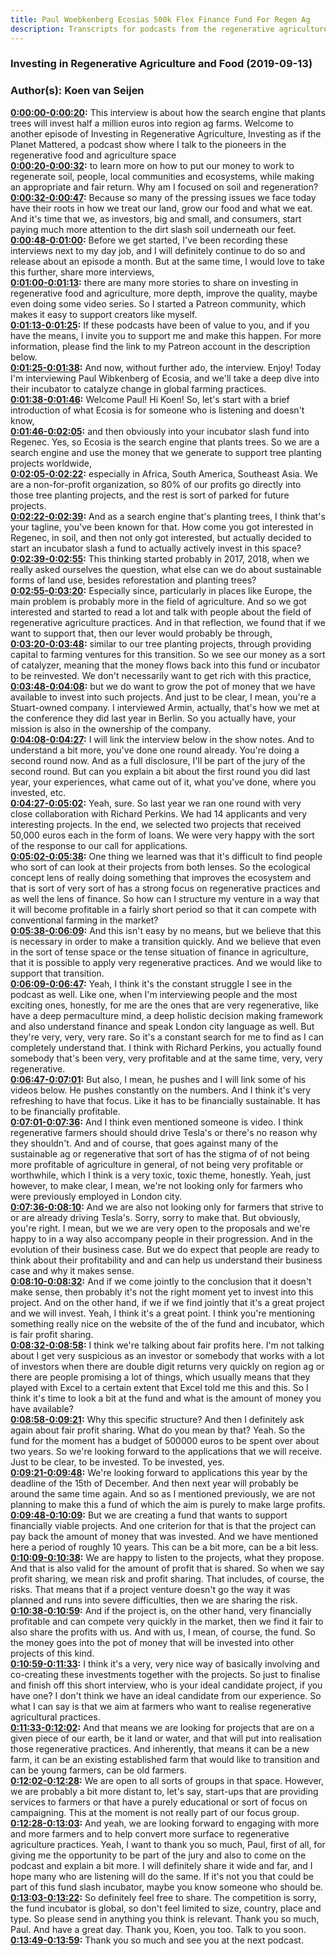 ```yaml
---
title: Paul Woebkenberg Ecosias 500k Flex Finance Fund For Regen Ag
description: Transcripts for podcasts from the regenerative agriculture space. Search and find episodes and timestamps.
---
```


### Investing in Regenerative Agriculture and Food  (2019-09-13)  
### Author(s): Koen van Seijen  

**[0:00:00-0:00:20](https://investinginregenerativeagriculture.com/2019/09/15/paul-woebkenberg/#t=0:00:00):**  This interview is about how the search engine that plants trees will invest half a million euros into region ag farms.  Welcome to another episode of Investing in Regenerative Agriculture, Investing as if the Planet Mattered,  a podcast show where I talk to the pioneers in the regenerative food and agriculture space  
**[0:00:20-0:00:32](https://investinginregenerativeagriculture.com/2019/09/15/paul-woebkenberg/#t=0:00:20):**  to learn more on how to put our money to work to regenerate soil, people, local communities and ecosystems,  while making an appropriate and fair return.  Why am I focused on soil and regeneration?  
**[0:00:32-0:00:47](https://investinginregenerativeagriculture.com/2019/09/15/paul-woebkenberg/#t=0:00:32):**  Because so many of the pressing issues we face today have their roots in how we treat our land, grow our food and what we eat.  And it's time that we, as investors, big and small, and consumers,  start paying much more attention to the dirt slash soil underneath our feet.  
**[0:00:48-0:01:00](https://investinginregenerativeagriculture.com/2019/09/15/paul-woebkenberg/#t=0:00:48):**  Before we get started, I've been recording these interviews next to my day job,  and I will definitely continue to do so and release about an episode a month.  But at the same time, I would love to take this further, share more interviews,  
**[0:01:00-0:01:13](https://investinginregenerativeagriculture.com/2019/09/15/paul-woebkenberg/#t=0:01:00):**  there are many more stories to share on investing in regenerative food and agriculture,  more depth, improve the quality, maybe even doing some video series.  So I started a Patreon community, which makes it easy to support creators like myself.  
**[0:01:13-0:01:25](https://investinginregenerativeagriculture.com/2019/09/15/paul-woebkenberg/#t=0:01:13):**  If these podcasts have been of value to you, and if you have the means,  I invite you to support me and make this happen.  For more information, please find the link to my Patreon account in the description below.  
**[0:01:25-0:01:38](https://investinginregenerativeagriculture.com/2019/09/15/paul-woebkenberg/#t=0:01:25):**  And now, without further ado, the interview. Enjoy!  Today I'm interviewing Paul Wibkenberg of Ecosia,  and we'll take a deep dive into their incubator to catalyze change in global farming practices.  
**[0:01:38-0:01:46](https://investinginregenerativeagriculture.com/2019/09/15/paul-woebkenberg/#t=0:01:38):**  Welcome Paul!  Hi Koen!  So, let's start with a brief introduction of what Ecosia is for someone who is listening and doesn't know,  
**[0:01:46-0:02:05](https://investinginregenerativeagriculture.com/2019/09/15/paul-woebkenberg/#t=0:01:46):**  and then obviously into your incubator slash fund into Regenec.  Yes, so Ecosia is the search engine that plants trees.  So we are a search engine and use the money that we generate to support tree planting projects worldwide,  
**[0:02:05-0:02:22](https://investinginregenerativeagriculture.com/2019/09/15/paul-woebkenberg/#t=0:02:05):**  especially in Africa, South America, Southeast Asia.  We are a non-for-profit organization, so 80% of our profits go directly into those tree planting projects,  and the rest is sort of parked for future projects.  
**[0:02:22-0:02:39](https://investinginregenerativeagriculture.com/2019/09/15/paul-woebkenberg/#t=0:02:22):**  And as a search engine that's planting trees, I think that's your tagline, you've been known for that.  How come you got interested in Regenec, in soil, and then not only got interested,  but actually decided to start an incubator slash a fund to actually actively invest in this space?  
**[0:02:39-0:02:55](https://investinginregenerativeagriculture.com/2019/09/15/paul-woebkenberg/#t=0:02:39):**  This thinking started probably in 2017, 2018,  when we really asked ourselves the question, what else can we do about sustainable forms of land use,  besides reforestation and planting trees?  
**[0:02:55-0:03:20](https://investinginregenerativeagriculture.com/2019/09/15/paul-woebkenberg/#t=0:02:55):**  Especially since, particularly in places like Europe, the main problem is probably more in the field of agriculture.  And so we got interested and started to read a lot and talk with people about the field of regenerative agriculture practices.  And in that reflection, we found that if we want to support that, then our lever would probably be through,  
**[0:03:20-0:03:48](https://investinginregenerativeagriculture.com/2019/09/15/paul-woebkenberg/#t=0:03:20):**  similar to our tree planting projects, through providing capital to farming ventures for this transition.  So we see our money as a sort of catalyzer, meaning that the money flows back into this fund or incubator  to be reinvested. We don't necessarily want to get rich with this practice,  
**[0:03:48-0:04:08](https://investinginregenerativeagriculture.com/2019/09/15/paul-woebkenberg/#t=0:03:48):**  but we do want to grow the pot of money that we have available to invest into such projects.  And just to be clear, I mean, you're a Stuart-owned company. I interviewed Armin, actually, that's how we met at the conference they did last year in Berlin.  So you actually have, your mission is also in the ownership of the company.  
**[0:04:08-0:04:27](https://investinginregenerativeagriculture.com/2019/09/15/paul-woebkenberg/#t=0:04:08):**  I will link the interview below in the show notes. And to understand a bit more, you've done one round already.  You're doing a second round now. And as a full disclosure, I'll be part of the jury of the second round.  But can you explain a bit about the first round you did last year, your experiences, what came out of it, what you've done, where you invested, etc.  
**[0:04:27-0:05:02](https://investinginregenerativeagriculture.com/2019/09/15/paul-woebkenberg/#t=0:04:27):**  Yeah, sure. So last year we ran one round with very close collaboration with Richard Perkins.  We had 14 applicants and very interesting projects. In the end, we selected two projects that received 50,000 euros each in the form of loans.  We were very happy with the sort of the response to our call for applications.  
**[0:05:02-0:05:38](https://investinginregenerativeagriculture.com/2019/09/15/paul-woebkenberg/#t=0:05:02):**  One thing we learned was that it's difficult to find people who sort of can look at their projects from both lenses.  So the ecological concept lens of really doing something that improves the ecosystem and that is sort of very sort of has a strong focus on regenerative practices and as well the lens of finance.  So how can I structure my venture in a way that it will become profitable in a fairly short period so that it can compete with conventional farming in the market?  
**[0:05:38-0:06:09](https://investinginregenerativeagriculture.com/2019/09/15/paul-woebkenberg/#t=0:05:38):**  And this isn't easy by no means, but we believe that this is necessary in order to make a transition quickly.  And we believe that even in the sort of tense space or the tense situation of finance in agriculture, that it is possible to apply very regenerative practices.  And we would like to support that transition.  
**[0:06:09-0:06:47](https://investinginregenerativeagriculture.com/2019/09/15/paul-woebkenberg/#t=0:06:09):**  Yeah, I think it's the constant struggle I see in the podcast as well. Like one, when I'm interviewing people and the most exciting ones, honestly, for me are the ones that are very regenerative, like have a deep permaculture mind, a deep holistic decision making framework and also understand finance and speak London city language as well.  But they're very, very, very rare. So it's a constant search for me to find as I can completely understand that.  I think with Richard Perkins, you actually found somebody that's been very, very profitable and at the same time, very, very regenerative.  
**[0:06:47-0:07:01](https://investinginregenerativeagriculture.com/2019/09/15/paul-woebkenberg/#t=0:06:47):**  But also, I mean, he pushes and I will link some of his videos below.  He pushes constantly on the numbers. And I think it's very refreshing to have that focus.  Like it has to be financially sustainable. It has to be financially profitable.  
**[0:07:01-0:07:36](https://investinginregenerativeagriculture.com/2019/09/15/paul-woebkenberg/#t=0:07:01):**  And I think even mentioned someone is video. I think regenerative farmers should should drive Tesla's or there's no reason why they shouldn't.  And and of course, that goes against many of the sustainable ag or regenerative that sort of has the stigma of of not being more profitable of agriculture in general, of not being very profitable or worthwhile, which I think is a very toxic, toxic theme, honestly.  Yeah, just however, to make clear, I mean, we're not looking only for farmers who were previously employed in London city.  
**[0:07:36-0:08:10](https://investinginregenerativeagriculture.com/2019/09/15/paul-woebkenberg/#t=0:07:36):**  And we are also not looking only for farmers that strive to or are already driving Tesla's.  Sorry, sorry to make that. But obviously, you're right. I mean, but we we are very open to the proposals and we're happy to in a way also accompany people in their progression.  And in the evolution of their business case. But we do expect that people are ready to think about their profitability and and can help us understand their business case and why it makes sense.  
**[0:08:10-0:08:32](https://investinginregenerativeagriculture.com/2019/09/15/paul-woebkenberg/#t=0:08:10):**  And if we come jointly to the conclusion that it doesn't make sense, then probably it's not the right moment yet to invest into this project.  And on the other hand, if we if we find jointly that it's a great project and we will invest.  Yeah, I think it's a great point. I think you're mentioning something really nice on the website of the of the fund and incubator, which is fair profit sharing.  
**[0:08:32-0:08:58](https://investinginregenerativeagriculture.com/2019/09/15/paul-woebkenberg/#t=0:08:32):**  I think we're talking about fair profits here. I'm not talking about I get very suspicious as an investor or somebody that works with a lot of investors when there are double digit returns very quickly on region ag or there are people promising a lot of things,  which usually means that they played with Excel to a certain extent that Excel told me this and this.  So I think it's time to look a bit at the fund and what is the amount of money you have available?  
**[0:08:58-0:09:21](https://investinginregenerativeagriculture.com/2019/09/15/paul-woebkenberg/#t=0:08:58):**  Why this specific structure? And then I definitely ask again about fair profit sharing.  What do you mean by that? Yeah. So the fund for the moment has a budget of 500000 euros to be spent over about two years.  So we're looking forward to the applications that we will receive. Just to be clear, to be invested. To be invested, yes.  
**[0:09:21-0:09:48](https://investinginregenerativeagriculture.com/2019/09/15/paul-woebkenberg/#t=0:09:21):**  We're looking forward to applications this year by the deadline of the 15th of December.  And then next year will probably be around the same time again.  And so as I mentioned previously, we are not planning to make this a fund of which the aim is purely to make large profits.  
**[0:09:48-0:10:09](https://investinginregenerativeagriculture.com/2019/09/15/paul-woebkenberg/#t=0:09:48):**  But we are creating a fund that wants to support financially viable projects.  And one criterion for that is that the project can pay back the amount of money that was invested.  And we have mentioned here a period of roughly 10 years. This can be a bit more, can be a bit less.  
**[0:10:09-0:10:38](https://investinginregenerativeagriculture.com/2019/09/15/paul-woebkenberg/#t=0:10:09):**  We are happy to listen to the projects, what they propose. And that is also valid for the amount of profit that is shared.  So when we say profit sharing, we mean risk and profit sharing. That includes, of course, the risks.  That means that if a project venture doesn't go the way it was planned and runs into severe difficulties, then we are sharing the risk.  
**[0:10:38-0:10:59](https://investinginregenerativeagriculture.com/2019/09/15/paul-woebkenberg/#t=0:10:38):**  And if the project is, on the other hand, very financially profitable and can compete very quickly in the market,  then we find it fair to also share the profits with us. And with us, I mean, of course, the fund.  So the money goes into the pot of money that will be invested into other projects of this kind.  
**[0:10:59-0:11:33](https://investinginregenerativeagriculture.com/2019/09/15/paul-woebkenberg/#t=0:10:59):**  I think it's a very, very nice way of basically involving and co-creating these investments together with the projects.  So just to finalise and finish off this short interview, who is your ideal candidate project, if you have one?  I don't think we have an ideal candidate from our experience. So what I can say is that we aim at farmers who want to realise regenerative agricultural practices.  
**[0:11:33-0:12:02](https://investinginregenerativeagriculture.com/2019/09/15/paul-woebkenberg/#t=0:11:33):**  And that means we are looking for projects that are on a given piece of our earth, be it land or water,  and that will put into realisation those regenerative practices.  And inherently, that means it can be a new farm, it can be an existing established farm that would like to transition and can be young farmers, can be old farmers.  
**[0:12:02-0:12:28](https://investinginregenerativeagriculture.com/2019/09/15/paul-woebkenberg/#t=0:12:02):**  We are open to all sorts of groups in that space.  However, we are probably a bit more distant to, let's say, start-ups that are providing services to farmers or that have a purely educational or sort of focus on campaigning.  This at the moment is not really part of our focus group.  
**[0:12:28-0:13:03](https://investinginregenerativeagriculture.com/2019/09/15/paul-woebkenberg/#t=0:12:28):**  And yeah, we are looking forward to engaging with more and more farmers and to help convert more surface to regenerative agriculture practices.  Yeah, I want to thank you so much, Paul, first of all, for giving me the opportunity to be part of the jury and also to come on the podcast and explain a bit more.  I will definitely share it wide and far, and I hope many who are listening will do the same. If it's not you that could be part of this fund slash incubator, maybe you know someone who should be.  
**[0:13:03-0:13:22](https://investinginregenerativeagriculture.com/2019/09/15/paul-woebkenberg/#t=0:13:03):**  So definitely feel free to share. The competition is sorry, the fund incubator is global, so don't feel limited to size, country, place and type.  So please send in anything you think is relevant. Thank you so much, Paul. And have a great day.  Thank you, Koen, you too. Talk to you soon.  
**[0:13:49-0:13:59](https://investinginregenerativeagriculture.com/2019/09/15/paul-woebkenberg/#t=0:13:49):**  Thank you so much and see you at the next podcast.  